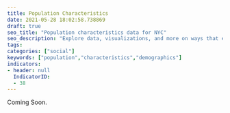 ```yaml
---
title: Population Characteristics
date: 2021-05-28 18:02:58.738869
draft: true
seo_title: "Population characteristics data for NYC"
seo_description: "Explore data, visualizations, and more on ways that environments shape health in New York City's neighborhoods."
tags: 
categories: ["social"]
keywords: ["population","characteristics","demographics"]
indicators:
- header: null
  IndicatorID: 
  - 38
---
```


Coming Soon.


